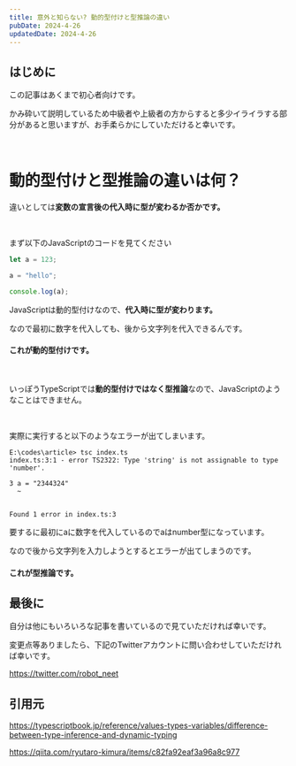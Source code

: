 ```yaml
---
title: 意外と知らない? 動的型付けと型推論の違い
pubDate: 2024-4-26
updatedDate: 2024-4-26
---
```


## はじめに

この記事はあくまで初心者向けです。

かみ砕いて説明しているため中級者や上級者の方からすると多少イライラする部分があると思いますが、お手柔らかにしていただけると幸いです。

<br>

# 動的型付けと型推論の違いは何？

違いとしては**変数の宣言後の代入時に型が変わるか否かです。**

<br>

まず以下のJavaScriptのコードを見てください

```js
let a = 123;

a = "hello";

console.log(a);
```

JavaScriptは動的型付けなので、**代入時に型が変わります。**

なので最初に数字を代入しても、後から文字列を代入できるんです。

#### これが動的型付けです。

<br>

いっぽうTypeScriptでは**動的型付けではなく型推論**なので、JavaScriptのようなことはできません。

<br>

実際に実行すると以下のようなエラーが出てしまいます。

```
E:\codes\article> tsc index.ts
index.ts:3:1 - error TS2322: Type 'string' is not assignable to type 'number'.

3 a = "2344324"
  ~


Found 1 error in index.ts:3
```

要するに最初にaに数字を代入しているのでaはnumber型になっています。

なので後から文字列を入力しようとするとエラーが出てしまうのです。

#### これが型推論です。

## 最後に

自分は他にもいろいろな記事を書いているので見ていただければ幸いです。

変更点等ありましたら、下記のTwitterアカウントに問い合わせしていただければ幸いです。

https://twitter.com/robot_neet

## 引用元

https://typescriptbook.jp/reference/values-types-variables/difference-between-type-inference-and-dynamic-typing

https://qiita.com/ryutaro-kimura/items/c82fa92eaf3a96a8c977

